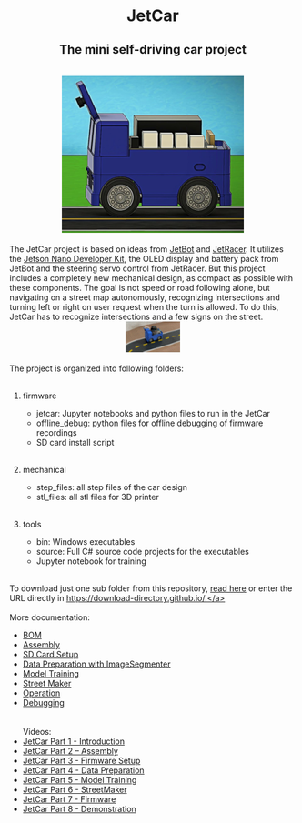 <h1 style="text-align: center;">JetCar</h1>
<h2 style="text-align: center;">The mini self-driving car project</h2>
<br>
<div style="text-align: center;">
  <img src="docs/assets/images/JetCar.png" />
</div>
<br>
The JetCar project is based on ideas from <a href="https://github.com/NVIDIA-AI-IOT/jetbot">JetBot</a> and <a href="https://github.com/NVIDIA-AI-IOT/jetracer">JetRacer</a>. It utilizes the <a href="https://developer.nvidia.com/embedded/jetson-nano-developer-kit">Jetson Nano Developer Kit</a>, the OLED display and battery pack from JetBot and the steering servo control from JetRacer. But this project includes a completely new mechanical design, as compact as possible with these components. 
The goal is not speed or road following alone, but navigating on a street map autonomously, recognizing intersections and turning left or right on user request when the turn is allowed. To do this, JetCar has to recognize intersections and a few signs on the street.
<br>
<div style="text-align: center;">
  <img src="docs/assets/images/JetCar_Demo.gif" />
</div>
<br>
The project is organized into following folders:
<br><br>

1. firmware
    - jetcar: Jupyter notebooks and python files to run in the JetCar
    - offline_debug: python files for offline debugging of firmware recordings
    - SD card install script 
<br><br>

2. mechanical
    - step_files: all step files of the car design
    - stl_files: all stl files for 3D printer
<br><br>

3. tools
    - bin: Windows executables
    - source: Full C# source code projects for the executables 
    - Jupyter notebook for training
<br><br>

To download just one sub folder from this repository, <a href="https://www.gitkraken.com/learn/git/github-download#how-to-download-a-folder-from-github">read here</a> or enter the URL directly in <a href="https://download-directory.github.io/"> https://download-directory.github.io/.</a> 
<br><br>
More documentation:<br>
- <a href="docs/BOM.md">BOM</a><br>
- <a href="docs/Assembly.md">Assembly</a><br>
- <a href="docs/SD%20Card%20Setup.md">SD Card Setup</a><br>
- <a href="docs/Data%20Preparation.md">Data Preparation with ImageSegmenter</a><br>
- <a href="docs/Model%20Training.md">Model Training</a><br>
- <a href="docs/StreetMaker.md">Street Maker</a><br>
- <a href="docs/Operation.md">Operation</a><br>
- <a href="docs/Debugging.md">Debugging</a><br>
<br><br>
Videos:<br>
- <a href="https://youtu.be/Dyagu1U4WaQ">JetCar Part 1 - Introduction</a><br>
- <a href="https://youtu.be/SRJtpAVrnXM">JetCar Part 2 – Assembly</a><br> 
- <a href="https://youtu.be/EU15R7dB3os">JetCar Part 3 - Firmware Setup</a><br>
- <a href="https://youtu.be/G4PKwO-Vvck">JetCar Part 4 - Data Preparation</a><br>
- <a href="https://youtu.be/1_ItpaHLQUw">JetCar Part 5 - Model Training</a><br>
- <a href="https://youtu.be/k-taHFnwKoY">JetCar Part 6 - StreetMaker</a><br>
- <a href="https://youtu.be/uBuOR0Mm2eY">JetCar Part 7 - Firmware</a><br>
- <a href="https://youtu.be/s89fhRwG_2A">JetCar Part 8 - Demonstration</a><br>
<br><br>
